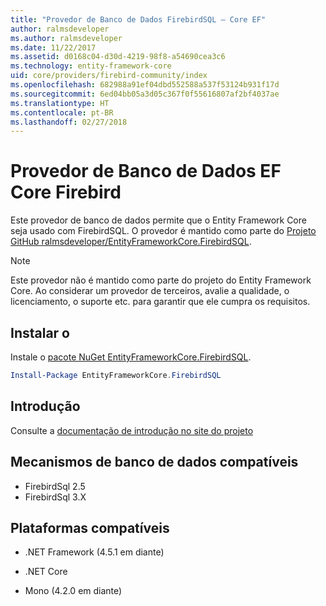 ```yaml
---
title: "Provedor de Banco de Dados FirebirdSQL – Core EF"
author: ralmsdeveloper
ms.author: ralmsdeveloper
ms.date: 11/22/2017
ms.assetid: d0168c04-d30d-4219-98f8-a54690cea3c6
ms.technology: entity-framework-core
uid: core/providers/firebird-community/index
ms.openlocfilehash: 682988a91ef04dbd552588a537f53124b931f17d
ms.sourcegitcommit: 6ed04bb05a3d05c367f0f55616807af2bf4037ae
ms.translationtype: HT
ms.contentlocale: pt-BR
ms.lasthandoff: 02/27/2018
---
```

# <a name="firebird-ef-core-database-provider"></a>Provedor de Banco de Dados EF Core Firebird

Este provedor de banco de dados permite que o Entity Framework Core seja usado com FirebirdSQL. O provedor é mantido como parte do [Projeto GitHub ralmsdeveloper/EntityFrameworkCore.FirebirdSQL](https://github.com/ralmsdeveloper/EntityFrameworkCore.FirebirdSQL).

> [!NOTE]  
>
> Este provedor não é mantido como parte do projeto do Entity Framework Core. Ao considerar um provedor de terceiros, avalie a qualidade, o licenciamento, o suporte etc. para garantir que ele cumpra os requisitos.

## <a name="install"></a>Instalar o

Instale o [pacote NuGet EntityFrameworkCore.FirebirdSQL](https://www.nuget.org/packages/EntityFrameworkCore.FirebirdSQL).

``` powershell
Install-Package EntityFrameworkCore.FirebirdSQL
```

## <a name="get-started"></a>Introdução

Consulte a [documentação de introdução no site do projeto](https://github.com/ralmsdeveloper/EntityFrameworkCore.FirebirdSQL/wiki)

## <a name="supported-database-engines"></a>Mecanismos de banco de dados compatíveis

* FirebirdSql 2.5
* FirebirdSql 3.X

## <a name="supported-platforms"></a>Plataformas compatíveis

* .NET Framework (4.5.1 em diante)

* .NET Core

* Mono (4.2.0 em diante)
